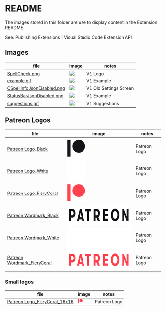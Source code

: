 # README

The images stored in this folder are use to display content in the Extension README.

See: [Publishing Extensions | Visual Studio Code Extension API](https://code.visualstudio.com/api/working-with-extensions/publishing-extension#publishing-extensions)

## Images

| file                                                       | image                                                    | notes                  |
| ---------------------------------------------------------- | -------------------------------------------------------- | ---------------------- |
| [SpellCheck.png](./SpellCheck.png)                         | <img src="./SpellCheck.png" height="64px" />             | V1 Logo                |
| [example.gif](./example.gif)                               | <img src="./example.gif" height="64px" />                | V1 Example             |
| [CSpellInfoJsonDisabled.png](./CSpellInfoJsonDisabled.png) | <img src="./CSpellInfoJsonDisabled.png" height="64px" /> | V1 Old Settings Screen |
| [StatusBarJsonDisabled.png](./StatusBarJsonDisabled.png)   | <img src="./StatusBarJsonDisabled.png" height="64px" />  | V1 Example             |
| [suggestions.gif](./suggestions.gif)                       | <img src="./suggestions.gif" height="64px" />            | V1 Suggestions         |

## Patreon Logos

| file                                                                             | image                                                                         | notes        |
| -------------------------------------------------------------------------------- | ----------------------------------------------------------------------------- | ------------ |
| [Patreon Logo_Black](./patreon/Digital-Patreon-Logo_Black.png)                   | <img src="./patreon/Digital-Patreon-Logo_Black.png" height="64px" />          | Patreon Logo |
| [Patreon Logo_White](./patreon/Digital-Patreon-Logo_White.png)                   | <img src="./patreon/Digital-Patreon-Logo_White.png" height="64px" />          | Patreon Logo |
| [Patreon Logo_FieryCoral](./patreon/Digital-Patreon-Logo_FieryCoral.png)         | <img src="./patreon/Digital-Patreon-Logo_FieryCoral.png" height="64px" />     | Patreon Logo |
| [Patreon Wordmark_Black](./patreon/Digital-Patreon-Wordmark_Black.png)           | <img src="./patreon/Digital-Patreon-Wordmark_Black.png" height="64px" />      | Patreon Logo |
| [Patreon Wordmark_White](./patreon/Digital-Patreon-Wordmark_White.png)           | <img src="./patreon/Digital-Patreon-Wordmark_White.png" height="64px" />      | Patreon Logo |
| [Patreon Wordmark_FieryCoral](./patreon/Digital-Patreon-Wordmark_FieryCoral.png) | <img src="./patreon/Digital-Patreon-Wordmark_FieryCoral.png" height="64px" /> | Patreon Logo |

### Small logos

| file                                                                                 | image                                                             | notes        |
| ------------------------------------------------------------------------------------ | ----------------------------------------------------------------- | ------------ |
| [Patreon Logo_FieryCoral_16x16](./patreon/Digital-Patreon-Logo_FieryCoral_16x16.png) | <img src="./patreon/Digital-Patreon-Logo_FieryCoral_16x16.png" /> | Patreon Logo |

<!---
cspell:ignore wordmark
--->
